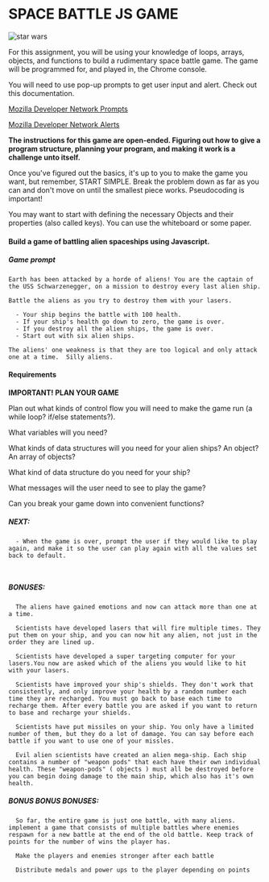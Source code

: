 # SPACE BATTLE JS GAME

![star wars](http://vignette4.wikia.nocookie.net/starwars/images/6/65/Battle_of_Endor.png/revision/latest?cb=20121216165239)

For this assignment, you will be using your knowledge of loops, arrays, objects, and functions to build a rudimentary space battle game. The game will be programmed for, and played in, the Chrome console. 

You will need to use pop-up prompts to get user input and alert.  Check out this documentation.

[Mozilla Developer Network Prompts](https://developer.mozilla.org/en-US/docs/Web/API/Window/prompt)

[Mozilla Developer Network Alerts](https://developer.mozilla.org/en-US/docs/Web/API/Window/alert)


**The instructions for this game are open-ended. Figuring out how to give a program structure, planning your program, and making it work is a challenge unto itself.**

Once you've figured out the basics, it's up to you to make the game you want, but remember, START SIMPLE. Break the problem down as far as you can and don't move on until the smallest piece works.  Pseudocoding is important!

You may want to start with defining the necessary Objects and their properties (also called keys).  You can use the whiteboard or some paper.


#### Build a game of battling alien spaceships using Javascript.

##### Game prompt

```
Earth has been attacked by a horde of aliens! You are the captain of the USS Schwarzenegger, on a mission to destroy every last alien ship.

Battle the aliens as you try to destroy them with your lasers.

  - Your ship begins the battle with 100 health.
  - If your ship's health go down to zero, the game is over.
  - If you destroy all the alien ships, the game is over.
  - Start out with six alien ships.

The aliens' one weakness is that they are too logical and only attack one at a time.  Silly aliens.  

```

#### Requirements

**IMPORTANT! PLAN YOUR GAME**

Plan out what kinds of control flow you will need to make the game run (a while loop? if/else statements?).

What variables will you need?

What kinds of data structures will you need for your alien ships? An object? An array of objects?

What kind of data structure do you need for your ship?

What messages will the user need to see to play the game?

Can you break your game down into convenient functions?


##### NEXT:

```
  - When the game is over, prompt the user if they would like to play again, and make it so the user can play again with all the values set back to default.
  
  
```


##### BONUSES:

```
  The aliens have gained emotions and now can attack more than one at a time.
```

```
  Scientists have developed lasers that will fire multiple times. They put them on your ship, and you can now hit any alien, not just in the order they are lined up.
```

```
  Scientists have developed a super targeting computer for your lasers.You now are asked which of the aliens you would like to hit with your lasers.
```

```
  Scientists have improved your ship's shields. They don't work that consistently, and only improve your health by a random number each time they are recharged. You must go back to base each time to recharge them. After every battle you are asked if you want to return to base and recharge your shields.
```

```
  Scientists have put missiles on your ship. You only have a limited number of them, but they do a lot of damage. You can say before each battle if you want to use one of your missles.
```

```
  Evil alien scientists have created an alien mega-ship. Each ship contains a number of "weapon pods" that each have their own individual health. These "weapon-pods" ( objects ) must all be destroyed before you can begin doing damage to the main ship, which also has it's own health.
```

##### BONUS BONUS BONUSES:
```
  So far, the entire game is just one battle, with many aliens. implement a game that consists of multiple battles where enemies respawn for a new battle at the end of the old battle. Keep track of points for the number of wins the player has.

```

```
  Make the players and enemies stronger after each battle
```

```
  Distribute medals and power ups to the player depending on points
```